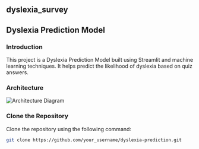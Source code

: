## dyslexia_survey

## Dyslexia Prediction Model

### Introduction
This project is a Dyslexia Prediction Model built using Streamlit and machine learning techniques. It helps predict the likelihood of dyslexia based on quiz answers.

### Architecture
![Architecture Diagram](path/to/architecture_diagram.png)

### Clone the Repository
Clone the repository using the following command:
```bash
git clone https://github.com/your_username/dyslexia-prediction.git



